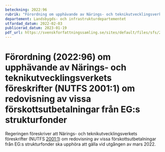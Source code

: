 ```yaml
---
beteckning: 2022:96
rubrik: "Förordning om upphävande av Närings- och teknikutvecklingsverkets föreskrifter (NUTFS 2001:1) om redovisning av vissa förskottsutbetalningar från EG:s strukturfonder"
departement: Landsbygds- och infrastrukturdepartementet
utfardad_datum: 2022-02-03
publicerad_datum: 2023-01-19
pdf_url: https://svenskforfattningssamling.se/sites/default/files/sfs/2022-02/SFS2022-96.pdf
---
```


# Förordning (2022:96) om upphävande av Närings- och teknikutvecklingsverkets föreskrifter (NUTFS 2001:1) om redovisning av vissa förskottsutbetalningar från EG:s strukturfonder

Regeringen föreskriver att Närings- och teknikutvecklingsverkets föreskrifter (NUTFS [2001:1](https://selex.se/eli/sfs/2001/1)) om redovisning av vissa förskottsutbetalningar från EG:s strukturfonder ska upphöra att gälla vid utgången av mars 2022.